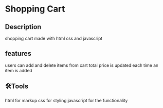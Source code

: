 # Shopping Cart

## Description

shopping cart made with html css and javascript

## features

users can add and delete items from cart
total price is updated each time an item is added

## 🛠Tools

html for markup
css for styling
javascript for the functionality
